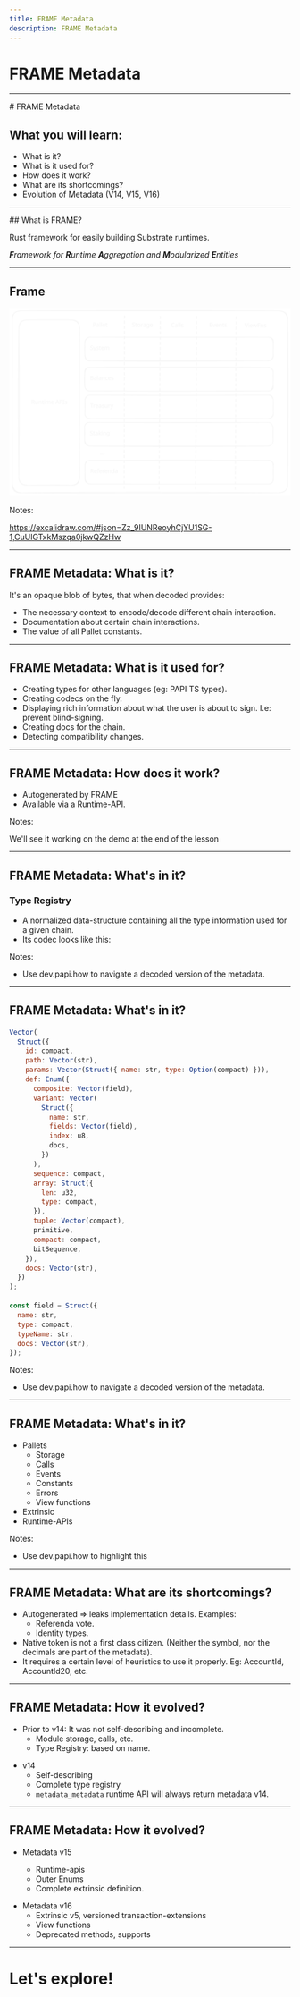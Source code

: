 ```yaml
---
title: FRAME Metadata
description: FRAME Metadata
---
```


# FRAME Metadata

---

# FRAME Metadata

## What you will learn:

- What is it?
- What is it used for?
- How does it work?
- What are its shortcomings?
- Evolution of Metadata (V14, V15, V16)

---

## What is FRAME?

Rust framework for easily building Substrate runtimes.

_**F**ramework for **R**untime **A**ggregation and **M**odularized **E**ntities_

---

## Frame

![Image](./frame.svg)

Notes:

https://excalidraw.com/#json=Zz_9IUNReoyhCjYU1SG-1,CuUlGTxkMszqa0jkwQZzHw

---

## FRAME Metadata: What is it?

It's an opaque blob of bytes, that when decoded provides:

- The necessary context to encode/decode different chain interaction.
- Documentation about certain chain interactions.
- The value of all Pallet constants.

---

## FRAME Metadata: What is it used for?

- Creating types for other languages (eg: PAPI TS types).<!-- .element: class="fragment" -->
- Creating codecs on the fly.<!-- .element: class="fragment" -->
- Displaying rich information about what the user is about to sign. I.e: prevent blind-signing.<!-- .element: class="fragment" -->
- Creating docs for the chain.<!-- .element: class="fragment" -->
- Detecting compatibility changes.<!-- .element: class="fragment" -->

---

## FRAME Metadata: How does it work?

- Autogenerated by FRAME
- Available via a Runtime-API.

Notes:

We'll see it working on the demo at the end of the lesson

---

## FRAME Metadata: What's in it?

### Type Registry

- A normalized data-structure containing all the type information used for a given chain.<!-- .element: class="fragment" -->
- Its codec looks like this:<!-- .element: class="fragment" -->

Notes:

- Use dev.papi.how to navigate a decoded version of the metadata.

---

## FRAME Metadata: What's in it?

```js
Vector(
  Struct({
    id: compact,
    path: Vector(str),
    params: Vector(Struct({ name: str, type: Option(compact) })),
    def: Enum({
      composite: Vector(field),
      variant: Vector(
        Struct({
          name: str,
          fields: Vector(field),
          index: u8,
          docs,
        })
      ),
      sequence: compact,
      array: Struct({
        len: u32,
        type: compact,
      }),
      tuple: Vector(compact),
      primitive,
      compact: compact,
      bitSequence,
    }),
    docs: Vector(str),
  })
);

const field = Struct({
  name: str,
  type: compact,
  typeName: str,
  docs: Vector(str),
});
```

Notes:

- Use dev.papi.how to navigate a decoded version of the metadata.

---

## FRAME Metadata: What's in it?

- Pallets
  - Storage
  - Calls
  - Events
  - Constants
  - Errors
  - View functions
- Extrinsic
- Runtime-APIs

Notes:

- Use dev.papi.how to highlight this

---

## FRAME Metadata: What are its shortcomings?

- Autogenerated => leaks implementation details. Examples:<!-- .element: class="fragment" -->
  - Referenda vote.
  - Identity types.
- Native token is not a first class citizen. (Neither the symbol, nor the decimals are part of the metadata).<!-- .element: class="fragment" -->
- It requires a certain level of heuristics to use it properly. Eg: AccountId, AccountId20, etc.<!-- .element: class="fragment" -->

---

## FRAME Metadata: How it evolved?

- Prior to v14: It was not self-describing and incomplete.
  - Module storage, calls, etc.
  - Type Registry: based on name.

<!-- .element: class="fragment" -->

- v14
  - Self-describing
  - Complete type registry
  - `metadata_metadata` runtime API will always return metadata v14.

<!-- .element: class="fragment" -->

---

## FRAME Metadata: How it evolved?

- Metadata v15

  - Runtime-apis
  - Outer Enums
  - Complete extrinsic definition.

<div>

- Metadata v16
  - Extrinsic v5, versioned transaction-extensions
  - View functions
  - Deprecated methods, supports

</div>
<!-- .element: class="fragment" -->

---

# Let's explore!

